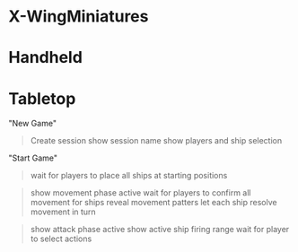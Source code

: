 # X-WingMiniatures

Handheld
========

Tabletop
========

"New Game"
> Create session
> show session name
> show players and ship selection

"Start Game"
> wait for players to place all ships at starting positions

> show movement phase active
> wait for players to confirm all movement for ships
> reveal movement patters
> let each ship resolve movement in turn

> show attack phase active
> show active ship firing range
> wait for player to select actions
> 
